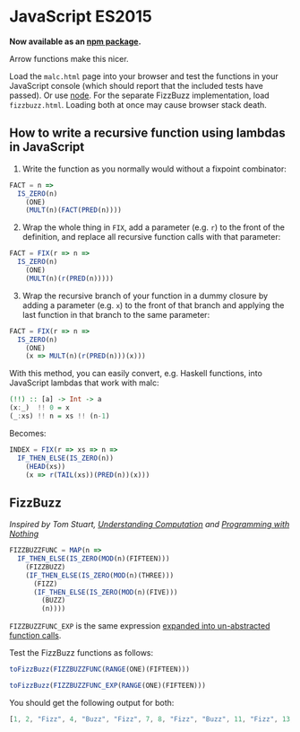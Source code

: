 # JavaScript ES2015

**Now available as an [npm package](https://github.com/sjsyrek/malcjs).**

Arrow functions make this nicer.

Load the `malc.html` page into your browser and test the functions in your JavaScript console (which should report that the included tests have passed). Or use [node](https://nodejs.org/en/). For the separate FizzBuzz implementation, load `fizzbuzz.html`. Loading both at once may cause browser stack death.

## How to write a recursive function using lambdas in JavaScript

1. Write the function as you normally would without a fixpoint combinator:
```js
FACT = n =>
  IS_ZERO(n)
    (ONE)
    (MULT(n)(FACT(PRED(n))))
```

2. Wrap the whole thing in `FIX`, add a parameter (e.g. `r`) to the front of the definition, and replace all recursive function calls with that parameter:
```js
FACT = FIX(r => n =>
  IS_ZERO(n)
    (ONE)
    (MULT(n)(r(PRED(n)))))
```

3. Wrap the recursive branch of your function in a dummy closure by adding a parameter (e.g. `x`) to the front of that branch and applying the last function in that branch to the same parameter:
```js
FACT = FIX(r => n =>
  IS_ZERO(n)
    (ONE)
    (x => MULT(n)(r(PRED(n)))(x)))
```

With this method, you can easily convert, e.g. Haskell functions, into JavaScript lambdas that work with malc:

```hs
(!!) :: [a] -> Int -> a
(x:_)  !! 0 = x
(_:xs) !! n = xs !! (n-1)
```

Becomes:

```js
INDEX = FIX(r => xs => n =>
  IF_THEN_ELSE(IS_ZERO(n))
    (HEAD(xs))
    (x => r(TAIL(xs))(PRED(n))(x)))
```

## FizzBuzz

_Inspired by Tom Stuart, [Understanding Computation](https://www.amazon.co.uk/gp/product/1449329276/ref=as_li_tl?ie=UTF8&camp=1634&creative=19450&creativeASIN=1449329276&linkCode=as2&tag=computationclub-21&linkId=Y33MSPW2C4U3YVP5) and [Programming with Nothing](https://speakerdeck.com/tomstuart/programming-with-nothing)_

```js
FIZZBUZZFUNC = MAP(n =>
  IF_THEN_ELSE(IS_ZERO(MOD(n)(FIFTEEN)))
    (FIZZBUZZ)
    (IF_THEN_ELSE(IS_ZERO(MOD(n)(THREE)))
      (FIZZ)
      (IF_THEN_ELSE(IS_ZERO(MOD(n)(FIVE)))
        (BUZZ)
        (n))))
```

`FIZZBUZZFUNC_EXP` is the same expression [expanded into un-abstracted function calls](fizzbuzz_javascript.md).

Test the FizzBuzz functions as follows:

```js
toFizzBuzz(FIZZBUZZFUNC(RANGE(ONE)(FIFTEEN)))

toFizzBuzz(FIZZBUZZFUNC_EXP(RANGE(ONE)(FIFTEEN)))
```

You should get the following output for both:

```js
[1, 2, "Fizz", 4, "Buzz", "Fizz", 7, 8, "Fizz", "Buzz", 11, "Fizz", 13, 14, "FizzBuzz"]
```
